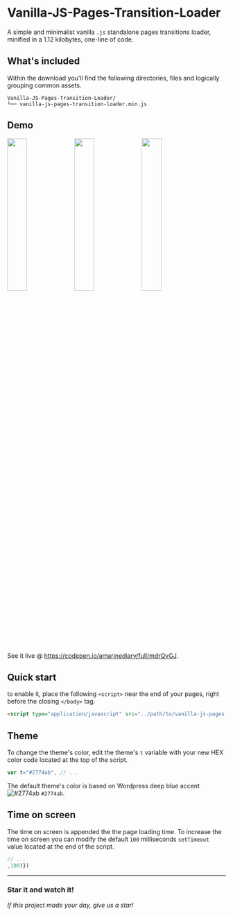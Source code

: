# Vanilla-JS-Pages-Transition-Loader

A simple and minimalist vanilla `.js` standalone pages transitions loader, minified in a 1.12 kilobytes, one-line of code.

## What's included

Within the download you'll find the following directories, files and logically grouping common assets.

```
Vanilla-JS-Pages-Transition-Loader/
└── vanilla-js-pages-transition-loader.min.js
```

## Demo

<img src="https://i.ibb.co/L68sYxD/Vanilla-js-pages-transitions-loader-ressource-1.gif" width="30%"></img>
<img src="https://i.ibb.co/ZH4PXWZ/vanilla-js-pages-transitions-loader-ressource-2.gif" width="30%"></img>
<img src="https://i.ibb.co/J7y9BYy/vanilla-js-pages-transitions-loader-ressource-3.gif" width="30%"></img>

See it live @ https://codepen.io/amarinediary/full/mdrQvGJ.

## Quick start

to enable it, place the following `<script>` near the end of your pages, right before the closing `</body>` tag.

```html
<script type="application/javascript" src="../path/to/vanilla-js-pages-transition-loader.min.js"></script>
```

## Theme

To change the theme's color, edit the theme's ` t ` variable with your new HEX color code located at the top of the script.

```js
var t="#2774ab", // ...
```

The default theme's color is based on Wordpress deep blue accent ![#2774ab](https://via.placeholder.com/15/2774ab/000000?text=+) `#2774ab`.

## Time on screen

The time on screen is appended the the page loading time. To increase the time on screen you can modify the default `100` milliseconds `setTimeout` value located at the end of the script.
```js
// ...
,100)})
```

___
### Star it and watch it! 

*If this project made your day, give us a star!*

